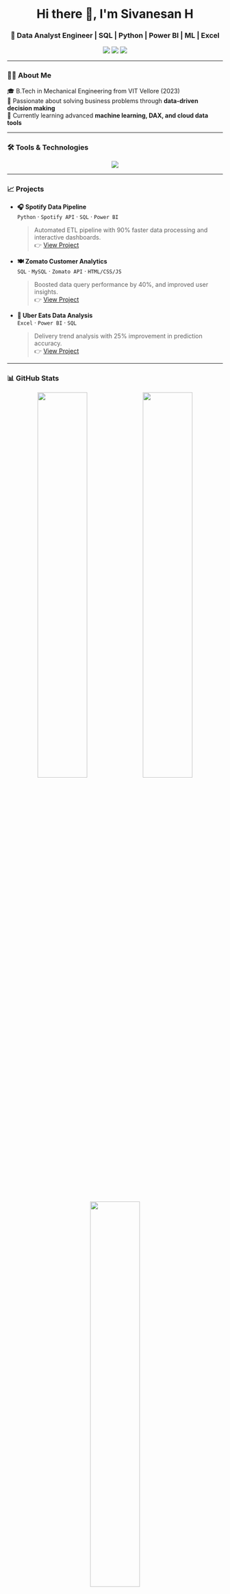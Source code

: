 <!-- GitHub Profile README for Sivanesan H -->

<h1 align="center">Hi there 👋, I'm Sivanesan H</h1>
<h3 align="center">🚀 Data Analyst Engineer | SQL | Python | Power BI | ML | Excel</h3>

<p align="center">
  <img src="https://img.shields.io/badge/Data%20Analytics-Expert-green?style=flat-square" />
  <img src="https://img.shields.io/badge/Power%20BI-Dashboarding-yellow?style=flat-square" />
  <img src="https://img.shields.io/badge/Machine%20Learning-Active%20Learner-blue?style=flat-square" />
</p>

---

### 👨‍💻 About Me

🎓 B.Tech in Mechanical Engineering from VIT Vellore (2023)  
📌 Passionate about solving business problems through **data-driven decision making**  
🌱 Currently learning advanced **machine learning, DAX, and cloud data tools**

---

### 🛠️ Tools & Technologies

<p align="center">
  <img src="https://skillicons.dev/icons?i=python,sql,excel,tableau,powerbi,github,vscode" />
</p>

---

### 📈 Projects

- **🎧 Spotify Data Pipeline**  
  `Python` · `Spotify API` · `SQL` · `Power BI`  
  > Automated ETL pipeline with 90% faster data processing and interactive dashboards.  
  👉 [View Project](#)

- **🍽️ Zomato Customer Analytics**  
  `SQL` · `MySQL` · `Zomato API` · `HTML/CSS/JS`  
  > Boosted data query performance by 40%, and improved user insights.  
  👉 [View Project](#)

- **🛵 Uber Eats Data Analysis**  
  `Excel` · `Power BI` · `SQL`  
  > Delivery trend analysis with 25% improvement in prediction accuracy.  
  👉 [View Project](#)

---

### 📊 GitHub Stats

<p align="center">
  <img src="https://github-readme-stats.vercel.app/api?username=Sivanesh231&show_icons=true&theme=github_dark&hide_border=true" width="48%" />
  <img src="https://github-readme-streak-stats.herokuapp.com/?user=Sivanesh231&theme=github-dark&hide_border=true" width="48%" />
</p>

<p align="center">
  <img src="https://github-readme-stats.vercel.app/api/top-langs/?username=Sivanesh231&layout=compact&theme=github_dark&hide_border=true" width="48%" />
</p>

---

### 📫 Let's Connect

📧 **Email:** sivanesanh1@gmail.com  
📱 **Phone:** +91 9384486683  
📍 **Location:** Bangalore, Karnataka  
🔗 [LinkedIn](#) · [Portfolio](#) (coming soon)

---

_“Data is the new oil, and I’m here to refine it.”_

